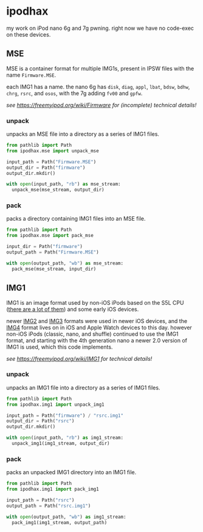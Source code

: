 # ipodhax
my work on iPod nano 6g and 7g pwning. right now we have no code-exec on these devices.

## MSE
MSE is a container format for multiple IMG1s, present in IPSW files with the name `Firmware.MSE`.

each IMG1 has a name. the nano 6g has `disk`, `diag`, `appl`, `lbat`, `bdsw`, `bdhw`, `chrg`, `rsrc`, and `osos`, with the 7g adding `fv00` and `gpfw`.

*see https://freemyipod.org/wiki/Firmware for (incomplete) technical details!*

### unpack
unpacks an MSE file into a directory as a series of IMG1 files.
```py
from pathlib import Path
from ipodhax.mse import unpack_mse

input_path = Path("Firmware.MSE")
output_dir = Path("firmware")
output_dir.mkdir()

with open(input_path, "rb") as mse_stream:
  unpack_mse(mse_stream, output_dir)
```

### pack
packs a directory containing IMG1 files into an MSE file.
```py
from pathlib import Path
from ipodhax.mse import pack_mse

input_dir = Path("firmware")
output_path = Path("Firmware.MSE")

with open(output_path, "wb") as mse_stream:
  pack_mse(mse_stream, input_dir)
```

## IMG1
IMG1 is an image format used by non-iOS iPods based on the S5L CPU ([there are a lot of them](https://freemyipod.org/wiki/Hardware)) and some early iOS devices.  

newer [IMG2](https://www.theiphonewiki.com/wiki/S5L_File_Formats#IMG2) and [IMG3](https://www.theiphonewiki.com/wiki/IMG3_File_Format) formats were used in newer iOS devices, and the [IMG4](https://www.theiphonewiki.com/wiki/IMG4_File_Format) format lives on in iOS and Apple Watch devices to this day.
however non-iOS iPods (classic, nano, and shuffle) continued to use the IMG1 format, and starting with the 4th generation nano a newer 2.0 version of IMG1 is used, which this code implements.

*see https://freemyipod.org/wiki/IMG1 for technical details!*

### unpack
unpacks an IMG1 file into a directory as a series of IMG1 files.
```py
from pathlib import Path
from ipodhax.img1 import unpack_img1

input_path = Path("firmware") / "rsrc.img1"
output_dir = Path("rsrc")
output_dir.mkdir()

with open(input_path, "rb") as img1_stream:
  unpack_img1(img1_stream, output_dir)
```

### pack
packs an unpacked IMG1 directory into an IMG1 file.
```py
from pathlib import Path
from ipodhax.img1 import pack_img1

input_path = Path("rsrc")
output_path = Path("rsrc.img1")

with open(output_path, "wb") as img1_stream:
  pack_img1(img1_stream, output_path)
```
